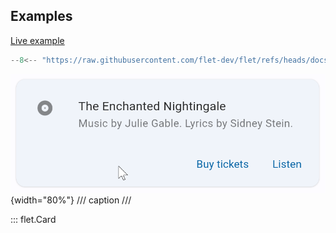 ## Examples

[Live example](https://flet-controls-gallery.fly.dev/layout/card)

```python
--8<-- "https://raw.githubusercontent.com/flet-dev/flet/refs/heads/docs/sdk/python/examples/controls/card/music-info.py"
```

![music-info](https://raw.githubusercontent.com/flet-dev/flet/docs/sdk/python/examples/python/controls/card/media/music-info.gif){width="80%"}
/// caption
///

::: flet.Card

